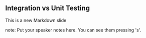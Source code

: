 ##  Integration vs Unit Testing

This is a new Markdown slide

note:
    Put your speaker notes here.
    You can see them pressing 's'.
